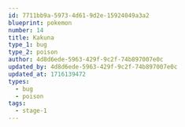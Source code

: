 ```yaml
---
id: 7711bb9a-5973-4d61-9d2e-15924049a3a2
blueprint: pokemon
number: 14
title: Kakuna
type_1: bug
type_2: poison
author: 4d8d6ede-5963-429f-9c2f-74b897007e0c
updated_by: 4d8d6ede-5963-429f-9c2f-74b897007e0c
updated_at: 1716139472
types:
  - bug
  - poison
tags:
  - stage-1
---
```


